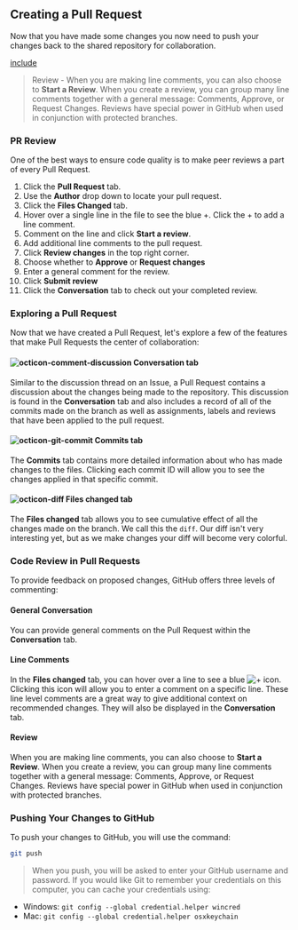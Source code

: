 ## Creating a Pull Request
Now that you have made some changes you now need to push your changes back to the shared repository for collaboration.

[include](07a_activity_create_pull_request.md ':include')

>Review - When you are making line comments, you can also choose to **Start a Review**. When you create a review, you can group many line comments together with a general message: Comments, Approve, or Request Changes. Reviews have special power in GitHub when used in conjunction with protected branches.

### PR Review
One of the best ways to ensure code quality is to make peer reviews a part of every Pull Request.

1. Click the **Pull Request** tab.
2. Use the **Author** drop down to locate your pull request.
3. Click the **Files Changed** tab.
4. Hover over a single line in the file to see the blue +. Click the + to add a line comment.
5. Comment on the line and click **Start a review**.
6. Add additional line comments to the pull request.
7. Click **Review changes** in the top right corner.
8. Choose whether to **Approve** or **Request changes**
9. Enter a general comment for the review.
10. Click **Submit review**
11. Click the **Conversation** tab to check out your completed review.

### Exploring a Pull Request
Now that we have created a Pull Request, let's explore a few of the features that make Pull Requests the center of collaboration:

#### ![octicon-comment-discussion] Conversation tab
Similar to the discussion thread on an Issue, a Pull Request contains a discussion about the changes being made to the repository. This discussion is found in the **Conversation** tab and also includes a record of all of the commits made on the branch as well as assignments, labels and reviews that have been applied to the pull request.

#### ![octicon-git-commit] Commits tab
The **Commits** tab contains more detailed information about who has made changes to the files. Clicking each commit ID will allow you to see the changes applied in that specific commit.

#### ![octicon-diff] Files changed tab
The **Files changed** tab allows you to see cumulative effect of all the changes made on the branch. We call this the `diff`. Our diff isn't very interesting yet, but as we make changes your diff will become very colorful.

### Code Review in Pull Requests 
To provide feedback on proposed changes, GitHub offers three levels of commenting:

#### General Conversation
You can provide general comments on the Pull Request within the **Conversation** tab.

#### Line Comments
In the **Files changed** tab, you can hover over a line to see a blue ![`+`][octicon-diff-added] icon. Clicking this icon will allow you to enter a comment on a specific line. These line level comments are a great way to give additional context on recommended changes. They will also be displayed in the **Conversation** tab.

#### Review
When you are making line comments, you can also choose to **Start a Review**. When you create a review, you can group many line comments together with a general message: Comments, Approve, or Request Changes. Reviews have special power in GitHub when used in conjunction with protected branches.


### Pushing Your Changes to GitHub

To push your changes to GitHub, you will use the command:

```sh
git push
```

> When you push, you will be asked to enter your GitHub username and password. If you would like Git to remember your credentials on this computer, you can cache your credentials using:

- Windows: `git config --global credential.helper wincred`
- Mac: `git config --global credential.helper osxkeychain`

[octicon-comment-discussion]:https://unpkg.com/octicons/build/svg/comment-discussion.svg

[octicon-diff]:https://unpkg.com/octicons/build/svg/diff.svg

[octicon-diff-added]: https://unpkg.com/octicons/build/svg/diff-added.svg

[octicon-git-commit]:https://unpkg.com/octicons/build/svg/git-commit.svg
